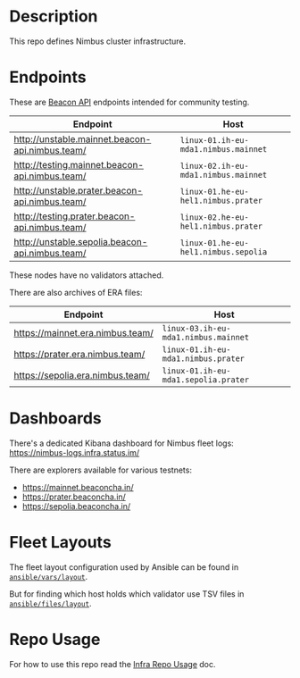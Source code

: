# Description

This repo defines Nimbus cluster infrastructure.

# Endpoints

These are [Beacon API](https://ethereum.github.io/beacon-APIs/) endpoints intended for community testing.

| Endpoint                                        | Host                                 |
|-------------------------------------------------|--------------------------------------|
| http://unstable.mainnet.beacon-api.nimbus.team/ | `linux-01.ih-eu-mda1.nimbus.mainnet` |
| http://testing.mainnet.beacon-api.nimbus.team/  | `linux-02.ih-eu-mda1.nimbus.mainnet` |
| http://unstable.prater.beacon-api.nimbus.team/  | `linux-01.he-eu-hel1.nimbus.prater`  |
| http://testing.prater.beacon-api.nimbus.team/   | `linux-02.he-eu-hel1.nimbus.prater`  |
| http://unstable.sepolia.beacon-api.nimbus.team/ | `linux-01.he-eu-hel1.nimbus.sepolia` |

These nodes have no validators attached.

There are also archives of ERA files:

| Endpoint                         | Host                                 |
|----------------------------------|--------------------------------------|
| https://mainnet.era.nimbus.team/ | `linux-03.ih-eu-mda1.nimbus.mainnet` |
| https://prater.era.nimbus.team/  | `linux-01.ih-eu-mda1.nimbus.prater`  |
| https://sepolia.era.nimbus.team/ | `linux-01.ih-eu-mda1.sepolia.prater` |

# Dashboards

There's a dedicated Kibana dashboard for Nimbus fleet logs: https://nimbus-logs.infra.status.im/

There are explorers available for various testnets:

* https://mainnet.beaconcha.in/
* https://prater.beaconcha.in/
* https://sepolia.beaconcha.in/

# Fleet Layouts

The fleet layout configuration used by Ansible can be found in [`ansible/vars/layout`](ansible/vars/layout).

But for finding which host holds which validator use TSV files in [`ansible/files/layout`](ansible/files/layout).

# Repo Usage

For how to use this repo read the [Infra Repo Usage](https://github.com/status-im/infra-docs/blob/master/docs/general/infra_repo_usage.md) doc.
